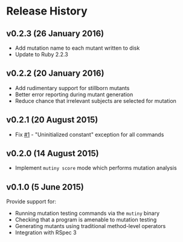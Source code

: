 # Release History

## v0.2.3 (26 January 2016)
* Add mutation name to each mutant written to disk
* Update to Ruby 2.2.3

## v0.2.2 (20 January 2016)
* Add rudimentary support for stillborn mutants
* Better error reporting during mutant generation
* Reduce chance that irrelevant subjects are selected for mutation

## v0.2.1 (20 August 2015)
* Fix [#1](https://github.com/mutiny/mutiny/issues/1) - "Uninitialized constant" exception for all commands

## v0.2.0 (14 August 2015)
* Implement `mutiny score` mode which performs mutation analysis

## v0.1.0 (5 June 2015)
Provide support for:
* Running mutation testing commands via the `mutiny` binary
* Checking that a program is amenable to mutation testing
* Generating mutants using traditional method-level operators
* Integration with RSpec 3
